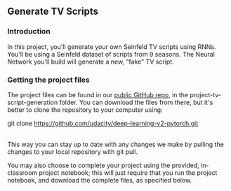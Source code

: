 ## Generate TV Scripts
### Introduction
In this project, you'll generate your own Seinfeld TV scripts using RNNs. You'll be using a Seinfeld dataset of scripts from 9 seasons. The Neural Network you'll build will generate a new, "fake" TV script.

### Getting the project files
The project files can be found in our [public GitHub repo](https://github.com/udacity/deep-learning-v2-pytorch), in the project-tv-script-generation folder. You can download the files from there, but it's better to clone the repository to your computer using:

git clone https://github.com/udacity/deep-learning-v2-pytorch.git

</br>
This way you can stay up to date with any changes we make by pulling the changes to your local repository with git pull.

You may also choose to complete your project using the provided, in-classroom project notebook; this will just require that you run the project notebook, and download the complete files, as specified below.

